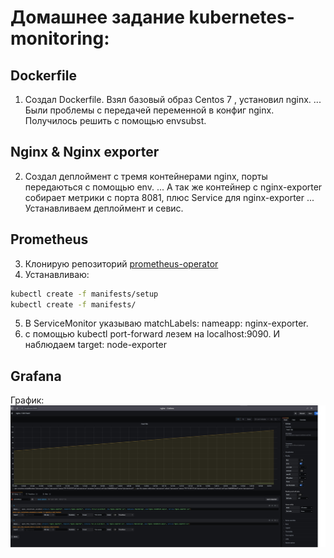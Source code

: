 # Домашнее задание kubernetes-monitoring:
## Dockerfile
1. Создал Dockerfile. Взял базовый  образ Centos 7 , установил nginx.
... Были проблемы с передачей переменной в конфиг nginx. Получилось решить с помощью envsubst.
## Nginx & Nginx exporter
2. Создал деплоймент с тремя контейнерами nginx, порты передаються с помощью env.
... А так же контейнер с nginx-exporter собирает метрики с порта 8081, плюс Service для nginx-exporter
... Устанавливаем деплоймент и севис.
## Prometheus
3. Клонирую репозиторий [prometheus-operator](https://github.com/prometheus-operator/kube-prometheus "prometheus-operator")
4. Устанавливаю:
```bash
kubectl create -f manifests/setup
kubectl create -f manifests/
```
5. В ServiceMonitor указываю matchLabels: nameapp: nginx-exporter.
6. с помощью kubectl port-forward лезем на localhost:9090. И наблюдаем target: node-exporter
## Grafana
График:
![grafana](./images/grafana.jpg)
